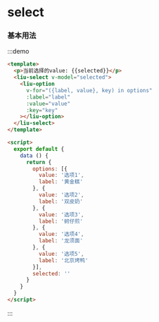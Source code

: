 <style>
  .demo-block .liu-select{
    width: 240px;
  }
</style>

<script>
  export default {
    data () {
      return {
        options: [{
          value: '选项1',
          label: '黄金糕'
        }, {
          value: '选项2',
          label: '双皮奶'
        }, {
          value: '选项3',
          label: '蚵仔煎'
        }, {
          value: '选项4',
          label: '龙须面'
        }, {
          value: '选项5',
          label: '北京烤鸭'
        },{
          value: '选项11',
          label: '黄金糕1'
        }, {
          value: '选项21',
          label: '双皮奶'
        }, {
          value: '选项31',
          label: '蚵仔煎1'
        }, {
          value: '选项41',
          label: '龙须面1'
        }, {
          value: '选项51',
          label: '北京烤鸭1'
        }],
        selected: ''
      }
    }
  }
</script>

# select

### 基本用法

:::demo
```html
<template>
  <p>当前选择的value: {{selected}}</p>
  <liu-select v-model="selected">
    <liu-option
      v-for="({label, value}, key) in options"
      :label="label"
      :value="value"
      :key="key"
    ></liu-option>
  </liu-select>
</template>

<script>
  export default {
    data () {
      return {
        options: [{
          value: '选项1',
          label: '黄金糕'
        }, {
          value: '选项2',
          label: '双皮奶'
        }, {
          value: '选项3',
          label: '蚵仔煎'
        }, {
          value: '选项4',
          label: '龙须面'
        }, {
          value: '选项5',
          label: '北京烤鸭'
        }],
        selected: ''
      }
    }
  }
</script>
```
:::
